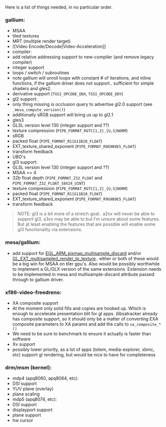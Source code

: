 Here is a list of things needed, in no particular order.

### gallium:
* MSAA
* tiled textures
* MRT (multiple render target)
* [[Video Encode/Decode|Video-Acceleration]]
* compiler:
 * add relative addressing support to new-compiler (and remove legacy compiler)
 * integer support
 * loops / switch / subroutines
  * note gallium will unroll loops with constant # of iterations, and inline functions, if the gallium driver does not support.. sufficient for simple shaders and gles2.
 * derivative support (`TGSI_OPCODE_DDX`, `TGSI_OPCODE_DDY`)
* gl2 support:
 * only thing missing is occlusion query to advertise gl2.0 support (see `_mesa_compute_version()`)
 * additionally sRGB support will bring us up to gl2.1
* gles3
 * GLSL version level 130 (integer support and ??)
 * texture compression (`PIPE_FORMAT_RGTC{1,2}_{U,S}NORM`)
 * sRGB
 * packed float (`PIPE_FORMAT_R11G11B10_FLOAT`)
 * EXT_texture_shared_exponent (`PIPE_FORMAT_R9G9B9E5_FLOAT`)
 * transform feedback
 * UBO's
* gl3 support:
 * GLSL version level 130 (integer support and ??)
 * MSAA >= 4
 * 32b float depth (`PIPE_FORMAT_Z32_FLOAT` and `PIPE_FORMAT_Z32_FLOAT_S8X24_UINT`)
 * texture compression (`PIPE_FORMAT_RGTC{1,2}_{U,S}NORM`)
 * packed float (`PIPE_FORMAT_R11G11B10_FLOAT`)
 * EXT_texture_shared_exponent (`PIPE_FORMAT_R9G9B9E5_FLOAT`)
 * transform feedback

> NOTE: gl3 is a bit more of a stretch goal.. a2xx will never be able to support gl3, a3xx may be able to but I'm unsure about some features.  But at least enabling the features that are possible will enable some gl3 functionality via extensions.

### mesa/gallium:
* add support for [EGL_ARM_pixmap_multisample_discard](http://www.khronos.org/registry/egl/extensions/ARM/EGL_ARM_pixmap_multisample_discard.txt) and/or [GL_EXT_multisampled_render_to_texture](https://www.khronos.org/registry/gles/extensions/EXT/EXT_multisampled_render_to_texture.txt).. either or both of these would be a big win for MSAA on tiler gpu's.  Also would be possibly worthwhile to implement a GL/GLX version of the same extensions.  Extension needs to be implemented in mesa and multisample-discard attribute passed through to gallium driver.

### xf86-video-freedreno:
* XA composite support  
 * At the moment only solid fills and copies are hooked up.  Which is enough to accelerate presentation blit for gl apps.  (libxatracker already has composite support, so it should only be a matter of converting EXA composite parameters to XA params and add the calls to `xa_composite_*()`
 * We need to be sure to benchmark to ensure it actually is faster than software
* Xv support
 * possibly lower priority, as a lot of apps (totem, media-explorer, xbmc, etc) support gl rendering, but would be nice to have for completeness

### drm/msm (kernel):
* mdp4 (apq8060, apq8064, etc):
 * DSI support
 * YUV plane (overlay)
 * plane scaling
* mdp5 (apq8074, etc):
 * DSI support
 * displayport support
 * plane support
 * hw cursor
